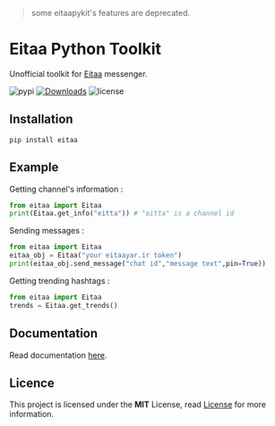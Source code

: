 > some eitaapykit's features are deprecated.

# Eitaa Python Toolkit
Unofficial toolkit for [Eitaa](https://eitaa.com/) messenger.

![pypi](https://img.shields.io/pypi/v/eitaa)
[![Downloads](https://pepy.tech/badge/eitaa)](https://pepy.tech/project/eitaa)
![license](https://img.shields.io/badge/license-MIT-green)

## Installation
```
pip install eitaa
```

## Example
Getting channel's information :
```py
from eitaa import Eitaa
print(Eitaa.get_info("eitta")) # "eitta" is a channel id
```

Sending messages :
```py
from eitaa import Eitaa
eitaa_obj = Eitaa("your eitaayar.ir token")
print(eitaa_obj.send_message("chat id","message text",pin=True))
```

Getting trending hashtags :
```py
from eitaa import Eitaa
trends = Eitaa.get_trends()
```

## Documentation
Read documentation [here](https://github.com/bistcuite/eitaapykit/tree/main/docs).

## Licence
This project is licensed under the **MIT** License, read [License](LICENSE) for more information.
